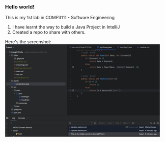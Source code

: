 ### Hello world!

This is my 1st lab in COMP3111 - Software Engineering

1. I have learnt the way to build a Java Project in IntelliJ
2. Created a repo to share with others.

Here's the screenshot:
![screenshot](../../../public/screenshot.png)

